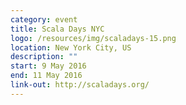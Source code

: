 ```yaml
---
category: event
title: Scala Days NYC
logo: /resources/img/scaladays-15.png
location: New York City, US
description: ""
start: 9 May 2016
end: 11 May 2016
link-out: http://scaladays.org/
---
```

